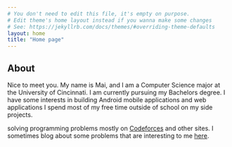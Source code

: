 ```yaml
---
# You don't need to edit this file, it's empty on purpose.
# Edit theme's home layout instead if you wanna make some changes
# See: https://jekyllrb.com/docs/themes/#overriding-theme-defaults
layout: home
title: "Home page"
---
```


<h2>About</h2>
<p>Nice to meet you. My name is Mai, and I am a Computer Science major at the University of Cincinnati. I am currently pursuing my Bachelors degree. 
I have some interests in building Android mobile applications and web applications
I spend most of my free time outside of school on my side projects.</p>
<p>solving programming problems mostly on <a href="codeforces.com">Codeforces</a> and other sites. I sometimes blog about some problems that are interesting to me <a href="/Blog/index.html">here</a>.</p>
